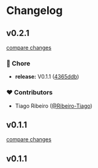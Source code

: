 # Changelog


## v0.2.1

[compare changes](https://github.com/Ribeiro-Tiago/nuxt-lazyload-css/compare/v0.1.1...v0.2.1)

### 🏡 Chore

- **release:** V0.1.1 ([4365ddb](https://github.com/Ribeiro-Tiago/nuxt-lazyload-css/commit/4365ddb))

### ❤️ Contributors

- Tiago Ribeiro ([@Ribeiro-Tiago](https://github.com/Ribeiro-Tiago))

## v0.1.1

[compare changes](https://github.com/Ribeiro-Tiago/nuxt-lazyload-css/compare/v0.1.1...v0.1.1)

## v0.1.1

